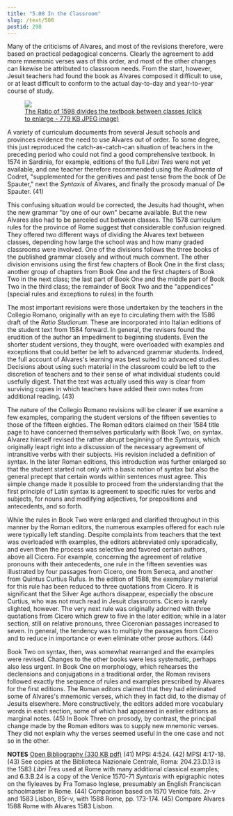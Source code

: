 ```yaml
---
title: "5.08 In the Classroom"
slug: /text/508
postid: 298
---
```

Many of the criticisms of Alvares, and most of the revisions therefore, were based on practical pedagogical concerns. Clearly the agreement to add more mnemonic verses was of this order, and most of the other changes can likewise be attributed to classroom needs. From the start, however, Jesuit teachers had found the book as Alvares composed it difficult to use, or at least difficult to conform to the actual day-to-day and year-to-year course of study.
<p style="text-align: center;"></p>


<figure class="mkdn-figure">
    <a href="/images_full/5.00_Chapter_Five/HFS_094.08.jpg" class="mkdn-image-link">
    <img class="mkdn-image" src="/images_full/5.00_Chapter_Five/HFS_094.08.jpg" />
    <figcaption class="mkdn-figcaption">The Ratio of 1598 divides the textbook between classes (click to enlarge - 779 KB JPEG image)</figcaption>
    </a>
</figure>

A variety of curriculum documents from several Jesuit schools and provinces evidence the need to use Alvares out of order. To some degree, this just reproduced the catch-as-catch-can situation of teachers in the preceding period who could not find a good comprehensive textbook. In 1574 in Sardinia, for example, editions of the full <em>Libri Tres</em> were not yet available, and one teacher therefore recommended using the <em>Rudimenta</em> of Codret, "supplemented for the genitives and past tense from the book of De Spauter," next the <em>Syntaxis</em> of Alvares, and finally the prosody manual of De Spauter. (41)

This confusing situation would be corrected, the Jesuits had thought, when the new grammar "by one of our own" became available. But the new Alvares also had to be parceled out between classes. The 1578 curriculum rules for the province of Rome suggest that considerable confusion reigned. They offered two different ways of dividing the Alvares text between classes, depending how large the school was and how many graded classrooms were involved. One of the divisions follows the three books of the published grammar closely and without much comment. The other division envisions using the first few chapters of Book One in the first class; another group of chapters from Book One and the first chapters of Book Two in the next class; the last part of Book One and the middle part of Book Two in the third class; the remainder of Book Two and the "appendices" (special rules and exceptions to rules) in the fourth 

The most important revisions were those undertaken by the teachers in the Collegio Romano, originally with an eye to circulating them with the 1586 draft of the <em>Ratio Studiorum</em>. These are incorporated into Italian editions of the student text from 1584 forward. In general, the revisers found the erudition of the author an impediment to beginning students. Even the shorter student versions, they thought, were overloaded with examples and exceptions that could better be left to advanced grammar students. Indeed, the full account of Alvares's learning was best suited to advanced studies. Decisions about using such material in the classroom could be left to the discretion of teachers and to their sense of what individual students could usefully digest. That the text was actually used this way is clear from surviving copies in which teachers have added their own notes from additional reading. (43)

The nature of the Collegio Romano revisions will be clearer if we examine a few examples, comparing the student versions of the fifteen seventies to those of the fifteen eighties. The Roman editors claimed on their 1584 title page to have concerned themselves particularly with Book Two, on syntax. Alvarez himself revised the rather abrupt beginning of the <em>Syntaxis</em>, which originally leapt right into a discussion of the necessary agreement of intransitive verbs with their subjects. His revision included a definition of syntax. In the later Roman editions, this introduction was further enlarged so that the student started not only with a basic notion of syntax but also the general precept that certain words within sentences must agree. This simple change made it possible to proceed from the understanding that the first principle of Latin syntax is agreement to specific rules for verbs and subjects, for nouns and modifying adjectives, for prepositions and antecedents, and so forth.

While the rules in Book Two were enlarged and clarified throughout in this manner by the Roman editors, the numerous examples offered for each rule were typically left standing. Despite complaints from teachers that the text was overloaded with examples, the editors abbreviated only sporadically, and even then the process was selective and favored certain authors, above all Cicero. For example, concerning the agreement of relative pronouns with their antecedents, one rule in the fifteen seventies was illustrated by four passages from Cicero, one from Seneca, and another from Quintus Curtius Rufus. In the edition of 1588, the exemplary material for this rule has been reduced to three quotations from Cicero. It is significant that the Silver Age authors disappear, especially the obscure Curtius, who was not much read in Jesuit classrooms. Cicero is rarely slighted, however. The very next rule was originally adorned with three quotations from Cicero which grew to five in the later edition; while in a later section, still on relative pronouns, three Ciceronian passages increased to seven. In general, the tendency was to multiply the passages from Cicero and to reduce in importance or even eliminate other prose authors. (44)

Book Two on syntax, then, was somewhat rearranged and the examples were revised. Changes to the other books were less systematic, perhaps also less urgent. In Book One on morphology, which rehearses the declensions and conjugations in a traditional order, the Roman revisers followed exactly the sequence of rules and examples prescribed by Alvares for the first editions. The Roman editors claimed that they had eliminated some of Alvares's mnemonic verses, which they in fact did, to the dismay of Jesuits elsewhere. More constructively, the editors added more vocabulary words in each section, some of which had appeared in earlier editions as marginal notes. (45) In Book Three on prosody, by contrast, the principal change made by the Roman editors was to supply new mnemonic verses. They did not explain why the verses seemed useful in the one case and not so in the other.

<strong>NOTES</strong>
<a href="http://www.humanismforsale.org/bibliography.pdf" target="new">Open Bibliography (330 KB pdf)</a>
(41) MPSI 4:524.
(42) MPSI 4:17-18.
(43) See copies at the Biblioteca Nazionale Centrale, Roma: 204.23.D.13 is the 1583 <em>Libri Tres</em> used at Rome with many additional classical examples; and 6.3.B.24 is a copy of the Venice 1570-71 <em>Syntaxis</em> with epigraphic notes on the flyleaves by Fra Tomaso Inglese, presumably an English Franciscan schoolmaster in Rome.
(44) Comparison based on 1570 Venice fols. 2r-v and 1583 Lisbon, 85r-v, with 1588 Rome, pp. 173-174.
(45) Compare Alvares 1588 Rome with Alvares 1583 Lisbon.
